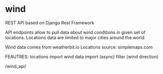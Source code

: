 # wind

REST API based on Django Rest Framework


API endpoints allow to pull data about wind conditions in given set of locations.
Locations data are limited to major cities around the world.

Wind data comes from weatherbit.io
Locations source: simplemaps.com

FEAUTRES:
locations import
wind data import (async)
filter (wind direction)


/wind_api/
